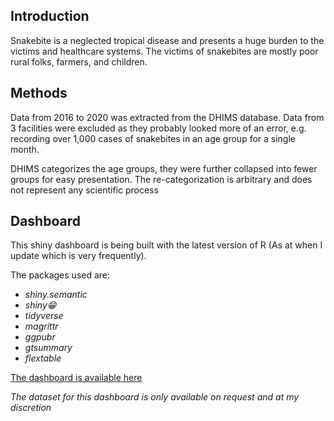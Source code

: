 <article>
  <h1>Introduction</h1>
  <section>
    <p>Snakebite is a neglected tropical disease and presents a huge burden to the victims and healthcare systems. The victims of snakebites are mostly poor rural folks, farmers, and children.</p>
  </section>
  <section>
    <h2>Methods</h2>
    <p>Data from 2016 to 2020 was extracted from the DHIMS database. Data from 3 facilities were excluded as they probably looked more of an error, e.g. recording over 1,000 cases of snakebites in an age group for a single month.</p>
    <p>DHIMS categorizes the age groups, they were further collapsed into fewer groups for easy presentation. The re-categorization is arbitrary and does not represent any scientific process</p>
  </section>
  <section>
    <h2>Dashboard</h2>
    <p>This shiny dashboard is being built with the latest version of R (As at when I update which is very frequently).</p>
    <p>The packages used are:
      <i>
        <ul>
          <li>shiny.semantic</li>
          <li>shiny😁</li>
          <li>tidyverse</li>
          <li>magrittr</li>
          <li>ggpubr</li>
          <li>gtsummary</li>
          <li>flextable</li>
        </ul>
      </i>
    </p>
  </section>
  <section> 
    <p>
      <a href="https://kwakuduahc1.shinyapps.io/snakebites_in_ghana/">The dashboard is available here</a>
    </p>
  </section>
  <section>
    <em>The dataset for this dashboard is only available on request and at my discretion</em>
  </section>
</article>
